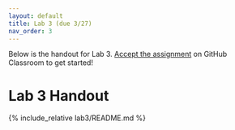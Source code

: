 ```yaml
---
layout: default
title: Lab 3 (due 3/27)
nav_order: 3
---
```


Below is the handout for Lab 3. [Accept the
assignment](https://classroom.github.com/a/oLWC_Ea0) on GitHub Classroom to get
started!

# Lab 3 Handout

{% include_relative lab3/README.md %}
